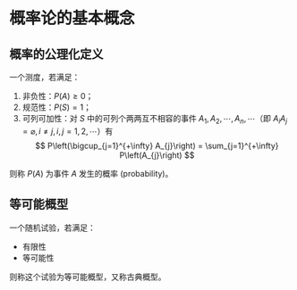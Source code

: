 # 概率论的基本概念

## 概率的公理化定义

一个测度，若满足：

1. 非负性：$P(A) \geq 0$；
2. 规范性：$P(S) = 1$；
3. 可列可加性：对 $S$ 中的可列个两两互不相容的事件 $A_1, A_2, \cdots, A_n, \cdots$（即 $A_i A_j = \varnothing, i \not = j, i, j = 1, 2, \cdots$）有
    $$
    P\left(\bigcup_{j=1}^{+\infty} A_{j}\right) = \sum_{j=1}^{+\infty} P\left(A_{j}\right)
    $$

则称 $P(A)$ 为事件 $A$ 发生的概率 (probability)。

## 等可能概型

一个随机试验，若满足：

- 有限性
- 等可能性

则称这个试验为等可能概型，又称古典概型。
